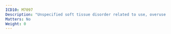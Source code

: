 ```yaml
---
ICD10: M7097
Description: "Unspecified soft tissue disorder related to use, overuse and pressure: Ankle and foot"
Matters: No
Weight: 0
---
```


